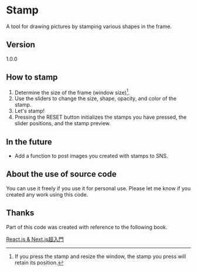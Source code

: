 # Stamp

A tool for drawing pictures by stamping various shapes in the frame.

## Version

1.0.0

## How to stamp

1. Determine the size of the frame (window size)[^1].
2. Use the sliders to change the size, shape, opacity, and color of the stamp.
3. Let's stamp!
4. Pressing the RESET button initializes the stamps you have pressed, the slider positions, and the stamp preview.

[^1]: If you press the stamp and resize the window, the stamp you press will retain its position.

## In the future

- Add a function to post images you created with stamps to SNS.

## About the use of source code

You can use it freely if you use it for personal use. Please let me know if you created any work using this code.

## Thanks

Part of this code was created with reference to the following book.

[React.js & Next.js超入門](https://www.shuwasystem.co.jp/book/9784798056920.html)
